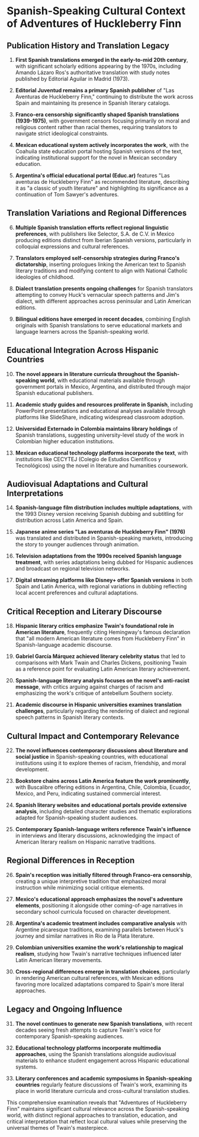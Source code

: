 # Spanish-Speaking Cultural Context of Adventures of Huckleberry Finn

## Publication History and Translation Legacy

1. **First Spanish translations emerged in the early-to-mid 20th century**, with significant scholarly editions appearing by the 1970s, including Amando Lázaro Ros's authoritative translation with study notes published by Editorial Aguilar in Madrid (1973).

2. **Editorial Juventud remains a primary Spanish publisher** of "Las Aventuras de Huckleberry Finn," continuing to distribute the work across Spain and maintaining its presence in Spanish literary catalogs.

3. **Franco-era censorship significantly shaped Spanish translations (1939-1975)**, with government censors focusing primarily on moral and religious content rather than racial themes, requiring translators to navigate strict ideological constraints.

4. **Mexican educational system actively incorporates the work**, with the Coahuila state education portal hosting Spanish versions of the text, indicating institutional support for the novel in Mexican secondary education.

5. **Argentina's official educational portal (Educ.ar)** features "Las aventuras de Huckleberry Finn" as recommended literature, describing it as "a classic of youth literature" and highlighting its significance as a continuation of Tom Sawyer's adventures.

## Translation Variations and Regional Differences

6. **Multiple Spanish translation efforts reflect regional linguistic preferences**, with publishers like Selector, S.A. de C.V. in Mexico producing editions distinct from Iberian Spanish versions, particularly in colloquial expressions and cultural references.

7. **Translators employed self-censorship strategies during Franco's dictatorship**, inserting prologues linking the American text to Spanish literary traditions and modifying content to align with National Catholic ideologies of childhood.

8. **Dialect translation presents ongoing challenges** for Spanish translators attempting to convey Huck's vernacular speech patterns and Jim's dialect, with different approaches across peninsular and Latin American editions.

9. **Bilingual editions have emerged in recent decades**, combining English originals with Spanish translations to serve educational markets and language learners across the Spanish-speaking world.

## Educational Integration Across Hispanic Countries

10. **The novel appears in literature curricula throughout the Spanish-speaking world**, with educational materials available through government portals in Mexico, Argentina, and distributed through major Spanish educational publishers.

11. **Academic study guides and resources proliferate in Spanish**, including PowerPoint presentations and educational analyses available through platforms like SlideShare, indicating widespread classroom adoption.

12. **Universidad Externado in Colombia maintains library holdings** of Spanish translations, suggesting university-level study of the work in Colombian higher education institutions.

13. **Mexican educational technology platforms incorporate the text**, with institutions like CECYTEJ (Colegio de Estudios Científicos y Tecnológicos) using the novel in literature and humanities coursework.

## Audiovisual Adaptations and Cultural Interpretations

14. **Spanish-language film distribution includes multiple adaptations**, with the 1993 Disney version receiving Spanish dubbing and subtitling for distribution across Latin America and Spain.

15. **Japanese anime series "Las aventuras de Huckleberry Finn" (1976)** was translated and distributed in Spanish-speaking markets, introducing the story to younger audiences through animation.

16. **Television adaptations from the 1990s received Spanish language treatment**, with series adaptations being dubbed for Hispanic audiences and broadcast on regional television networks.

17. **Digital streaming platforms like Disney+ offer Spanish versions** in both Spain and Latin America, with regional variations in dubbing reflecting local accent preferences and cultural adaptations.

## Critical Reception and Literary Discourse

18. **Hispanic literary critics emphasize Twain's foundational role in American literature**, frequently citing Hemingway's famous declaration that "all modern American literature comes from Huckleberry Finn" in Spanish-language academic discourse.

19. **Gabriel García Márquez achieved literary celebrity status** that led to comparisons with Mark Twain and Charles Dickens, positioning Twain as a reference point for evaluating Latin American literary achievement.

20. **Spanish-language literary analysis focuses on the novel's anti-racist message**, with critics arguing against charges of racism and emphasizing the work's critique of antebellum Southern society.

21. **Academic discourse in Hispanic universities examines translation challenges**, particularly regarding the rendering of dialect and regional speech patterns in Spanish literary contexts.

## Cultural Impact and Contemporary Relevance

22. **The novel influences contemporary discussions about literature and social justice** in Spanish-speaking countries, with educational institutions using it to explore themes of racism, friendship, and moral development.

23. **Bookstore chains across Latin America feature the work prominently**, with Buscalibre offering editions in Argentina, Chile, Colombia, Ecuador, Mexico, and Peru, indicating sustained commercial interest.

24. **Spanish literary websites and educational portals provide extensive analysis**, including detailed character studies and thematic explorations adapted for Spanish-speaking student audiences.

25. **Contemporary Spanish-language writers reference Twain's influence** in interviews and literary discussions, acknowledging the impact of American literary realism on Hispanic narrative traditions.

## Regional Differences in Reception

26. **Spain's reception was initially filtered through Franco-era censorship**, creating a unique interpretive tradition that emphasized moral instruction while minimizing social critique elements.

27. **Mexico's educational approach emphasizes the novel's adventure elements**, positioning it alongside other coming-of-age narratives in secondary school curricula focused on character development.

28. **Argentina's academic treatment includes comparative analysis** with Argentine picaresque traditions, examining parallels between Huck's journey and similar narratives in Rio de la Plata literature.

29. **Colombian universities examine the work's relationship to magical realism**, studying how Twain's narrative techniques influenced later Latin American literary movements.

30. **Cross-regional differences emerge in translation choices**, particularly in rendering American cultural references, with Mexican editions favoring more localized adaptations compared to Spain's more literal approaches.

## Legacy and Ongoing Influence

31. **The novel continues to generate new Spanish translations**, with recent decades seeing fresh attempts to capture Twain's voice for contemporary Spanish-speaking audiences.

32. **Educational technology platforms incorporate multimedia approaches**, using the Spanish translations alongside audiovisual materials to enhance student engagement across Hispanic educational systems.

33. **Literary conferences and academic symposiums in Spanish-speaking countries** regularly feature discussions of Twain's work, examining its place in world literature curricula and cross-cultural translation studies.

This comprehensive examination reveals that "Adventures of Huckleberry Finn" maintains significant cultural relevance across the Spanish-speaking world, with distinct regional approaches to translation, education, and critical interpretation that reflect local cultural values while preserving the universal themes of Twain's masterpiece.